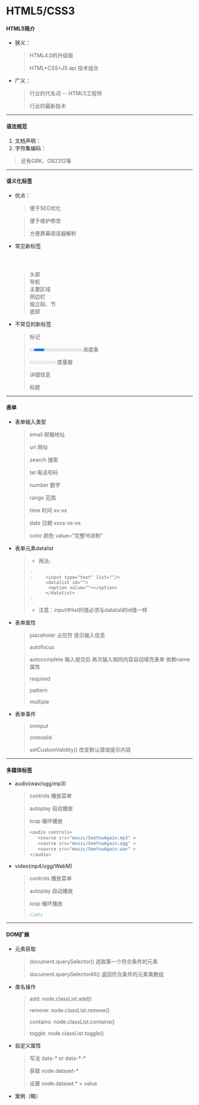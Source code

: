 #	HTML5/CSS3

#### HTML5简介

- 狭义：

  > HTML4.0的升级版
  >
  > HTML+CSS+JS api 技术组合


- 广义：

  > 行业的代名词 -- HTML5工程师
  >
  > 行业的最新技术



---



#### 语法规范

1. 文档声明：<!DOCTYPE html>
2. 字符集编码：<meta charset="UTF-8">  

> 还有GBK、GB2312等



---



#### 语义化标签

- 优点：

  > 便于SEO优化

  > 便于维护修改
  >
  > 方便屏幕阅读器解析


- 常见新标签

  > <header></header> 头部
  >
  > <nav></nav>           导航
  >
  > <main></main>       主要区域
  >
  > <aside></aside>       侧边栏
  >
  > <section></section> 独立段、节
  >
  > <footer></footer>     底部

- 不常见的新标签

  > <mark></mark>               标记
  >
  > <progress></progress>    进度条
  >
  > <meter></meter>             度量器
  >
  > <detail></detail>             详细信息
  >
  > <summary></summary> 标题



---



#### 表单

- 表单输入类型

  > email	邮箱地址
  >
  > url            网址
  >
  > search      搜索
  >
  > tel            电话号码 
  >
  > number    数字
  >
  > range       范围
  >
  > time         时间       xx-xx
  >
  > date         日期       xxxx-xx-xx
  >
  > color        颜色      value="完整16进制"

- 表单元素datalist

  > - 用法:
  >
  > ```
  > - 
  > -     <input type="text" list=""/>
  >       <datalist id="">
  >        <option value=""></option>
  >       </datalist>
  > - 
  > ```
  >
  > - 注意：input中list的值必须与datalist的id值一样

- 表单属性

  > placeholer	占位符 提示输入信息
  >
  > autofocus
  >
  > autocomplete   输入提交后 再次输入相同内容自动填充表单 依赖name属性
  >
  > required
  >
  > pattern
  >
  > multiple

- 表单事件

  > oninput		
  >
  > oninvalid
  >
  > setCustomValidity()	改变默认错误提示内容



---



#### 多媒体标签

- audio(wav/ogg/mp3)

  > controls 	播放菜单
  >
  > autoplay	自动播放
  >
  > loop		循环播放
  >
  > ```javascript
  > <audio controls>
  >    <source src="music/SeeYouAgain.mp3" >
  >    <source src="music/SeeYouAgain.ogg" >
  >    <source src="music/SeeYouAgain.wav" >
  > </audio>
  > ```

- video(mp4/ogg/WebM)

  > controls 	播放菜单
  >
  > autoplay	自动播放
  >
  > loop		循环播放
  >
  > ```javascript
  > //etc
  > ```



---



#### DOM扩展

- 元素获取

  > document.querySelector()		选取第一个符合条件的元素
  >
  > document.querySelectorAll() 		返回符合条件的元素类数组

- 类名操作

  > add: node.classList.add()
  >
  > remove: node.classList.remove()
  >
  > contains: node.classList.contains()
  >
  > toggle: node.classList.toggle()

- 自定义属性

  > 写法	data-\*  or  data-\*-\*
  >
  > 获取	node.dataset-\*
  >
  > 设置	node.dataset.\* = value

- 案例（略）



